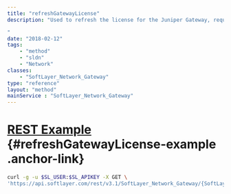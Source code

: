 ```yaml
---
title: "refreshGatewayLicense"
description: "Used to refresh the license for the Juniper Gateway, requires License readiness check has passed. 

"
date: "2018-02-12"
tags:
    - "method"
    - "sldn"
    - "Network"
classes:
    - "SoftLayer_Network_Gateway"
type: "reference"
layout: "method"
mainService : "SoftLayer_Network_Gateway"
---
```


# [REST Example](#refreshGatewayLicense-example) <a href="/article/rest/"><i class="fas fa-question"></i></a> {#refreshGatewayLicense-example .anchor-link} 
```bash
curl -g -u $SL_USER:$SL_APIKEY -X GET \
'https://api.softlayer.com/rest/v3.1/SoftLayer_Network_Gateway/{SoftLayer_Network_GatewayID}/refreshGatewayLicense'
```
